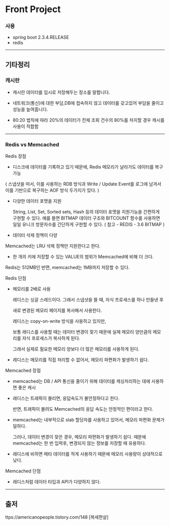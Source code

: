 # Front Project



### 사용

- spring boot 2.3.4.RELEASE
- redis


---


## 기타정리


### 캐시란

- 캐시란 데이터를 임시로 저장해두는 장소를 말합니다.

- 네트워크(통신)에 대한 부담,DB에 접속하지 않고 데이터를 갖고있어 부담을 줄이고 성능을 높여줍니다.

- 80:20 법칙에 따라 20%의 데이터가 전체 조회 건수의 80%를 차지할 경우 캐시를 사용이 적합함


---


### Redis vs Memcached

Redis 장점

- 디스크에 데이터를 기록하고 있기 때문에, Redis 메모리가 날라가도 데이터를 복구 가능

( 스냅샷을 떠서, 이를 사용하는 RDB 방식과 Write / Update Event를 로그에 남겨서 이를 기반으로 복구하는 AOF 방식 두가지가 있다. )

- 다양한 데이터 포맷을 지원

  String, List, Set, Sorted sets, Hash 등의 데이터 포맷을 지원기능을 간편하게 구현할 수 있다. 예를 뜰면 BITMAP 데이터 구조와 BITCOUNT 함수를 사용하면 일일 유니크 방문자수를 간단하게 구현할 수 있다.  ( 참고 - REDIS - 3.6 BITMAP )

- 데이터 삭제 정책이 다양

Memcached는 LRU 삭제 정책만 지원한다고 한다.

- 한 개의 키에 저장할 수 있는 VALUE의 범위가 Memcached에 비해 더 크다. 

Redis는 512MB인 반면, memcached는 1MB까지 저장할 수 있다. 





Redis 단점

- 메모리를 2배로 사용

   레디스는 싱글 스레드이다. 그래서 스냅샷을 뜰 때, 자식 프로세스를 하나 만들낸 후 

   새로 변경된 메모리 페이지를 복사해서 사용한다.

   레디스는 copy-on-write 방식을 사용하고 있지만, 

   보통 레디스를 사용할 때는 데이터 변경이 잦기 때문에 실제 메모리 양만큼의 메모리를 자식 프로세스가 복사하게 된다.

   그래서 실제로 필요한 메모리 양보다 더 많은 메모리를 사용하게 된다.

- 레디스는 메모리를 직접 처리할 수 없어서, 메모리 파편화가 발생하기 쉽다.



Memcached 장점

- memcached는 DB / API 통신을 줄이기 위해 데이터를 캐싱처리하는 데에 사용하면 좋은 캐시

- 레디스는 트래픽이 몰리면, 응답속도가 불안정하다고 한다.

   반면, 트래픽이 몰려도 Memcached의 응답 속도는 안정적인 편이라고 한다. 

- memcached는 내부적으로 slab 할당자를 사용하고 있어서, 메모리 파편화 문제가 덜하다.

   그러나,  데이터 변경이 잦은 경우, 메모리 파편화가 발생하기 쉽다. 때문에 memcached는 한 번 입력후, 변경되지 않는 정보를 저장할 때 유용하다.

- 레디스에 비하면 메타 데이터를 적게 사용하기 때문에 메모리 사용량이 상대적으로 낮다. 


Memcached 단점

- 레디스처럼 데이터 타입과 API가 다양하지 않다. 


---


## 출저
ttps://americanopeople.tistory.com/148 [복세편살]
